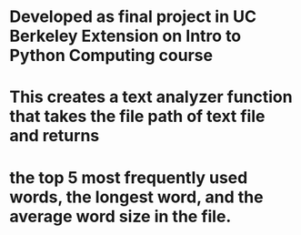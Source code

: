 # Developed as final project in UC Berkeley Extension on Intro to Python Computing course
# This creates a text analyzer function that takes the file path of text file and returns
# the top 5 most frequently used words, the longest word, and the average word size in the file.
